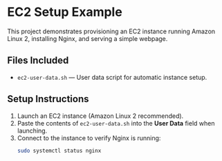 # EC2 Setup Example

This project demonstrates provisioning an EC2 instance running Amazon Linux 2, installing Nginx, and serving a simple webpage.

## Files Included

- `ec2-user-data.sh` — User data script for automatic instance setup.

## Setup Instructions

1. Launch an EC2 instance (Amazon Linux 2 recommended).
2. Paste the contents of `ec2-user-data.sh` into the **User Data** field when launching.
3. Connect to the instance to verify Nginx is running:
   ```bash
   sudo systemctl status nginx
